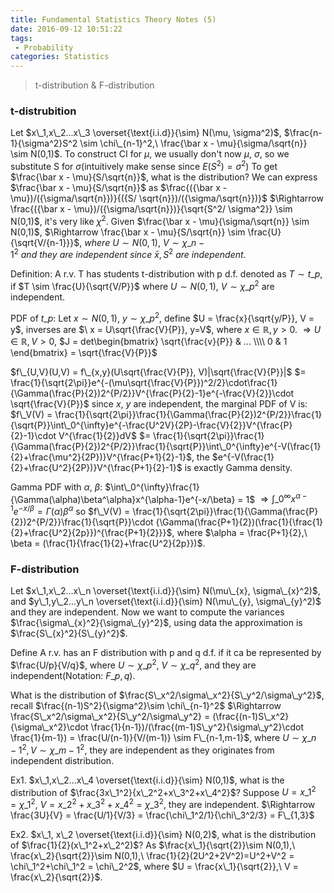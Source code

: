 ```yaml
---
title: Fundamental Statistics Theory Notes (5)
date: 2016-09-12 10:51:22
tags:
 - Probability
categories: Statistics
---
```


> t-distribution & F-distribution


### t-distrubition

Let $x\_1,x\_2...x\_3 \overset{\text{i.i.d}}{\sim} N(\mu, \sigma^2)$, $\frac{n-1}{\sigma^2}S^2 \sim \chi\_{n-1}^2,\ \frac{\bar x - \mu}{\sigma/\sqrt{n}} \sim N(0,1)$.
To construct CI for $\mu$, we usually don't now $\mu,\ \sigma$, so we substitute S for $\sigma$(intuitively make sense since $E(S^2) = \sigma^2$)<!---more--->
To get $\frac{\bar x - \mu}{S/\sqrt{n}}$, what is the distribution?
We can express $\frac{\bar x - \mu}{S/\sqrt{n}}$ as $\frac{({\bar x - \mu})/({\sigma/\sqrt{n}})}{({S/ \sqrt{n}})/({\sigma/\sqrt{n}})}$
$\Rightarrow \frac{({\bar x - \mu})/({\sigma/\sqrt{n}})}{\sqrt{S^2/ \sigma^2}} \sim N(0,1)$, it's very like $\chi^2$.
Given $\frac{\bar x - \mu}{\sigma/\sqrt{n}} \sim N(0,1)$,
$\Rightarrow \frac{\bar x - \mu}{S/\sqrt{n}} \sim \frac{U}{\sqrt{V/{n-1}}}$,
$where\ U\sim N(0,1),\ V\sim \chi\_{n-1}^2\ and\ they\ are\ independent\ since\ \bar x, S^2\ are\ independent.$

Definition: A r.v. T has students t-distribution with p d.f. denoted as $T \sim t\_p$, if $T \sim \frac{U}{\sqrt{V/P}}$ where $U \sim N(0,1),\ V \sim \chi\_p^2$ are independent.

PDF of $t\_p$:
Let $x \sim N(0,1),\ y\sim \chi\_p^2,$ define $U = \frac{x}{\sqrt{y/P}}, V = y$, inverses are $\ x = U\sqrt{\frac{V}{P}}, y=V$, where $x \in \mathbb{R}, y > 0$.
$\Rightarrow U\in \mathbb{R}, V > 0$,
$J = det\begin{bmatrix}
\sqrt{\frac{v}{P}} & ... \\\\
0 & 1
\end{bmatrix} = \sqrt{\frac{V}{P}}$

$f\_{U,V}(U,V) = f\_{x,y}(U\sqrt{\frac{V}{P}}, V)|\sqrt{\frac{V}{P}}|$
$= \frac{1}{\sqrt{2\pi}}e^{-(\mu\sqrt{\frac{V}{P}})^2/2}\cdot\frac{1}{\Gamma(\frac{P}{2})2^{P/2}}V^{\frac{P}{2}-1}e^{-\frac{V}{2}}\cdot \sqrt{\frac{V}{P}}$
since $x,\ y$ are independent, the marginal PDF of V is:
$f\_V(V) = \frac{1}{\sqrt{2\pi}}\frac{1}{\Gamma(\frac{P}{2})2^{P/2}}\frac{1}{\sqrt{P}}\int\_0^{\infty}e^{-\frac{U^2V}{2P}-\frac{V}{2}}V^{\frac{P}{2}-1}\cdot V^{\frac{1}{2}}dV$
$= \frac{1}{\sqrt{2\pi}}\frac{1}{\Gamma(\frac{P}{2})2^{P/2}}\frac{1}{\sqrt{P}}\int\_0^{\infty}e^{-V(\frac{1}{2}+\frac{\mu^2}{2P})}V^{\frac{P+1}{2}-1}$, the $e^{-V(\frac{1}{2}+\frac{U^2}{2P})}V^{\frac{P+1}{2}-1}$ is exactly Gamma density.

Gamma PDF with $\alpha,\ \beta$:
$\int\_0^{\infty}\frac{1}{\Gamma(\alpha)\beta^\alpha}x^{\alpha-1}e^{-x/\beta} = 1$
$\Rightarrow \int\_0^{\infty}x^{\alpha-1}e^{-x/\beta} = {\Gamma(\alpha)\beta^\alpha}$
so $f\_V(V) =  \frac{1}{\sqrt{2\pi}}\frac{1}{\Gamma(\frac{P}{2})2^{P/2}}\frac{1}{\sqrt{P}}\cdot {\Gamma(\frac{P+1}{2})(\frac{1}{\frac{1}{2}+\frac{U^2}{2p}})^{\frac{P+1}{2}}}$, where $\alpha = \frac{P+1}{2},\ \beta = (\frac{1}{\frac{1}{2}+\frac{U^2}{2p}})$.

### F-distribution
Let $x\_1,x\_2...x\_n \overset{\text{i.i.d}}{\sim} N(\mu\_{x}, \sigma\_{x}^2)$, and $y\_1,y\_2...y\_n \overset{\text{i.i.d}}{\sim} N(\mu\_{y}, \sigma\_{y}^2)$ and they are independent. Now we want to compute the variances $\frac{\sigma\_{x}^2}{\sigma\_{y}^2}$, using data the approximation is $\frac{S\_{x}^2}{S\_{y}^2}$.

Define A r.v. has an F distribution with p and q d.f. if it ca be represented by $\frac{U/p}{V/q}$, where $U \sim \chi\_p^2,\ V \sim \chi\_q^2$, and they are independent(Notation: $F\_{p,q}$).

What is the distribution of $\frac{S\_x^2/\sigma\_x^2}{S\_y^2/\sigma\_y^2}$, recall $\frac{(n-1)S^2}{\sigma^2}\sim \chi\_{n-1}^2$
$\Rightarrow \frac{S\_x^2/\sigma\_x^2}{S\_y^2/\sigma\_y^2} = (\frac{(n-1)S\_x^2}{\sigma\_x^2}\cdot \frac{1}{n-1})/(\frac{(m-1)S\_y^2}{\sigma\_y^2}\cdot \frac{1}{m-1}) = \frac{U/(n-1)}{V/(m-1)} \sim F\_{n-1,m-1}$, where $U \sim \chi\_{n-1}^2, V \sim \chi\_{m-1}^2$, they are independent as they originates from independent distribution.

Ex1. $x\_1,x\_2...x\_4 \overset{\text{i.i.d}}{\sim} N(0,1)$, what is the distribution of $\frac{3x\_1^2}{x\_2^2+x\_3^2+x\_4^2}$?
Suppose $U = x\_1^2 = \chi\_1^2,\ V = x\_2^2+x\_3^2+x\_4^2 = \chi\_3^2$, they are independent.
$\Rightarrow \frac{3U}{V} = \frac{U/1}{V/3} = \frac{\chi\_1^2/1}{\chi\_3^2/3} = F\_{1,3}$

Ex2. $x\_1, x\_2 \overset{\text{i.i.d}}{\sim} N(0,2)$, what is the distribution of $\frac{1}{2}(x\_1^2+x\_2^2)$?
As $\frac{x\_1}{\sqrt{2}}\sim N(0,1),\ \frac{x\_2}{\sqrt{2}}\sim N(0,1),\ \frac{1}{2}(2U^2+2V^2)=U^2+V^2 = \chi\_1^2+\chi\_1^2 = \chi\_2^2$, 
where $U = \frac{x\_1}{\sqrt{2}},\ V = \frac{x\_2}{\sqrt{2}}$.
